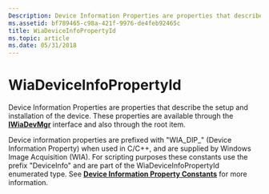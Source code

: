 ```yaml
---
Description: Device Information Properties are properties that describe the setup and installation of the device. These properties are available through the IWiaDevMgr interface and also through the root item.
ms.assetid: bf789465-c98a-421f-9976-de4feb92465c
title: WiaDeviceInfoPropertyId
ms.topic: article
ms.date: 05/31/2018
---
```


# WiaDeviceInfoPropertyId

Device Information Properties are properties that describe the setup and installation of the device. These properties are available through the [**IWiaDevMgr**](/windows/desktop/api/wia_xp/nn-wia_xp-iwiadevmgr) interface and also through the root item.

Device information properties are prefixed with "WIA\_DIP\_" (Device Information Property) when used in C/C++, and are supplied by Windows Image Acquisition (WIA). For scripting purposes these constants use the prefix "DeviceInfo" and are part of the WiaDeviceInfoPropertyId enumerated type. See [**Device Information Property Constants**](-wia-wiadeviceinfoprop.md) for more information.

 

 



